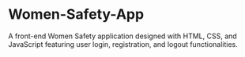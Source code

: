 # Women-Safety-App
A front-end Women Safety application designed with HTML, CSS, and JavaScript featuring user login, registration, and logout functionalities.
